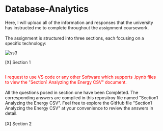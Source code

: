 # Database-Analytics
Here, I will upload all of the information and responses that the university has instructed me to complete throughout the assignment coursework. <br><br>
The assignment is structured into three sections, each focusing on a specific technology:


![ss3](https://github.com/azamazher/database-analytics/assets/95758504/20a34e42-3773-4845-992d-084e410347d5)

[X] Section 1<br><br>

<spam style="color: red;">I request to use VS code or any other Software which supports .ipynb files to view the "Section1 Analyzing the Energy CSV" document.</spam><br><br>
All the questions posed in section one have been Completed.  The corresponding answers are compiled in this repositroy file named "Section1 Analyzing the Energy CSV". Feel free to explore the GitHub file "Section1 Analyzing the Energy CSV" at your convenience to review the answers in detail. <br><br>
[X] Section 2<br><br>

